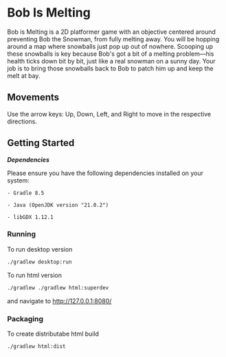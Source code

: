 # Bob Is Melting

Bob is Melting is a 2D platformer game with an objective centered around preventing Bob the Snowman, from fully melting away. You will be hopping around a map where snowballs just pop up out of nowhere. Scooping up these snowballs is key because Bob's got a bit of a melting problem—his health ticks down bit by bit, just like a real snowman on a sunny day. Your job is to bring those snowballs back to Bob to patch him up and keep the melt at bay.

## Movements

Use the arrow keys: Up, Down, Left, and Right to move in the respective directions.

## Getting Started

***Dependencies***

Please ensure you have the following dependencies installed on your system:

`- Gradle 8.5`

`- Java (OpenJDK version "21.0.2")`

`- libGDX 1.12.1`

### Running

To run desktop version

```sh
./gradlew desktop:run
```

To run html version

```sh
./gradlew ./gradlew html:superdev
```

and navigate to http://127.0.0.1:8080/

### Packaging

To create distributabe html build

```sh
./gradlew html:dist
```
